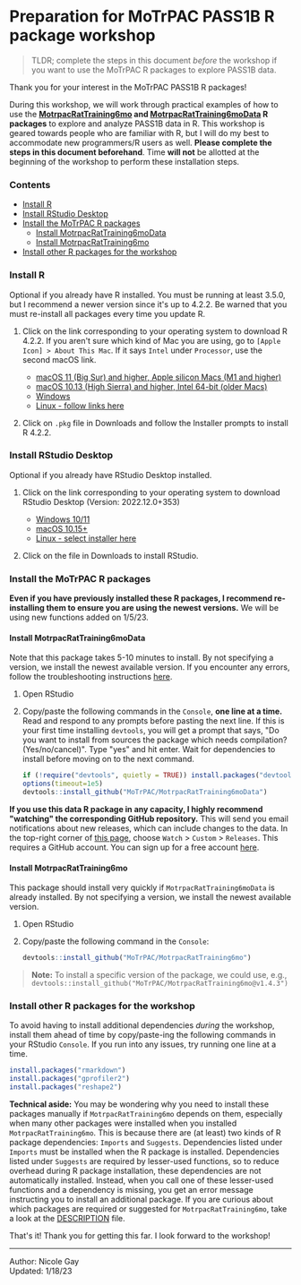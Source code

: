 # Preparation for MoTrPAC PASS1B R package workshop

> TLDR; complete the steps in this document *before* the workshop if you want to use 
the MoTrPAC R packages to explore PASS1B data. 

Thank you for your interest in the MoTrPAC PASS1B R packages!

During this workshop, we will work through practical examples of how to
use the **[MotrpacRatTraining6mo](https://motrpac.github.io/MotrpacRatTraining6mo/) and 
[MotrpacRatTraining6moData](https://motrpac.github.io/MotrpacRatTraining6moData/) R packages** to explore
and analyze PASS1B data in R. This workshop is geared towards people who are familiar with R, 
but I will do my best to accommodate new programmers/R users as well. 
**Please complete the steps in this document beforehand**. 
Time **will not** be allotted at the beginning of the workshop to perform these installation steps. 

### Contents
* [Install R](#install-r)  
* [Install RStudio Desktop](#install-rstudio-desktop)
* [Install the MoTrPAC R packages](#install-the-motrpac-r-packages)
  * [Install MotrpacRatTraining6moData](#install-motrpacrattraining6modata)
  * [Install MotrpacRatTraining6mo](#install-motrpacrattraining6mo)
* [Install other R packages for the workshop](#install-other-r-packages-for-the-workshop)

### Install R  
Optional if you already have R installed. You must be running at least 3.5.0, but
I recommend a newer version since it's up to 4.2.2. Be warned that you must re-install all
packages every time you update R. 

1. Click on the link corresponding to your operating system to download R 4.2.2.
If you aren't sure which kind of Mac you are using, go to `[Apple Icon] > About This Mac`. 
If it says `Intel` under `Processor`, use the second macOS link. 
    * [macOS 11 (Big Sur) and higher, Apple silicon Macs (M1 and higher)](https://cran.r-project.org/bin/macosx/big-sur-arm64/base/R-4.2.2-arm64.pkg)
    * [macOS 10.13 (High Sierra) and higher, Intel 64-bit (older Macs)](https://cran.r-project.org/bin/macosx/base/R-4.2.2.pkg)
    * [Windows](https://cran.r-project.org/bin/windows/base/R-4.2.2-win.exe)
    * [Linux - follow links here](https://cran.r-project.org/bin/linux/)

2. Click on `.pkg` file in Downloads and follow the Installer prompts to install R 4.2.2. 

### Install RStudio Desktop
Optional if you already have RStudio Desktop installed. 

1. Click on the link corresponding to your operating system to download RStudio Desktop (Version: 2022.12.0+353)
    * [Windows 10/11](https://download1.rstudio.org/electron/windows/RStudio-2022.12.0-353.exe)
    * [macOS 10.15+](https://download1.rstudio.org/electron/macos/RStudio-2022.12.0-353.dmg)
    * [Linux - select installer here](https://posit.co/download/rstudio-desktop/)
  
2. Click on the file in Downloads to install RStudio. 

### Install the MoTrPAC R packages 
**Even if you have previously installed these R packages, I recommend re-installing them to 
ensure you are using the newest versions.** We will be using new functions added on 1/5/23. 

#### Install MotrpacRatTraining6moData
Note that this package takes 5-10 minutes to install. 
By not specifying a version, we install the newest available version. 
If you encounter any errors, follow the troubleshooting instructions [here](https://github.com/MoTrPAC/MotrpacRatTraining6moData#troubleshooting). 

1. Open RStudio  
2. Copy/paste the following commands in the `Console`, **one line at a time.** 
Read and respond to any prompts before pasting the next line. If this is your first time installing `devtools`, 
you will get a prompt that says, "Do you want to install from sources the package which needs compilation? (Yes/no/cancel)". 
Type "yes" and hit enter. Wait for dependencies to install before moving on to the next command. 

    ```r
    if (!require("devtools", quietly = TRUE)) install.packages("devtools")
    options(timeout=1e5)
    devtools::install_github("MoTrPAC/MotrpacRatTraining6moData")
    ```
  
**If you use this data R package in any capacity, I highly recommend "watching" the corresponding
GitHub repository.** This will send you email notifications about new releases, which
can include changes to the data. In the top-right corner of [this page](https://github.com/MoTrPAC/MotrpacRatTraining6moData), 
choose `Watch` > `Custom` > `Releases`. This requires a GitHub account. You can sign up
for a free account [here](https://github.com/join). 

#### Install MotrpacRatTraining6mo
This package should install very quickly if `MotrpacRatTraining6moData` is already installed. 
By not specifying a version, we install the newest available version. 

1. Open RStudio  
2. Copy/paste the following command in the `Console`:  

    ```r
    devtools::install_github("MoTrPAC/MotrpacRatTraining6mo")
    ```

> **Note:** To install a specific version of the package, we could use, e.g., `devtools::install_github("MoTrPAC/MotrpacRatTraining6mo@v1.4.3")`

### Install other R packages for the workshop 
To avoid having to install additional dependencies *during* the workshop, install
them ahead of time by copy/paste-ing the following commands in your RStudio `Console`. 
If you run into any issues, try running one line at a time.  
```r
install.packages("rmarkdown")
install.packages("gprofiler2")
install.packages("reshape2")
```

**Technical aside:** You may be wondering why you need to install these packages
manually if `MotrpacRatTraining6mo` depends on them, especially when many other packages
were installed when you installed `MotrpacRatTraining6mo`. This is because there
are (at least) two kinds of R package dependencies: `Imports` and `Suggests`. Dependencies
listed under `Imports` must be installed when the R package is installed. Dependencies listed
under `Suggests` are required by lesser-used functions, so to reduce overhead during R package
installation, these dependencies are not automatically installed. Instead, when you call one of 
these lesser-used functions and a dependency is missing, you get an error message instructing
you to install an additional package. If you are curious 
about which packages are required or suggested for `MotrpacRatTraining6mo`, take a look at the
[DESCRIPTION](https://github.com/MoTrPAC/MotrpacRatTraining6mo/blob/main/DESCRIPTION) file. 

That's it! Thank you for getting this far. I look forward to the workshop! 

---

Author: Nicole Gay  
Updated: 1/18/23
